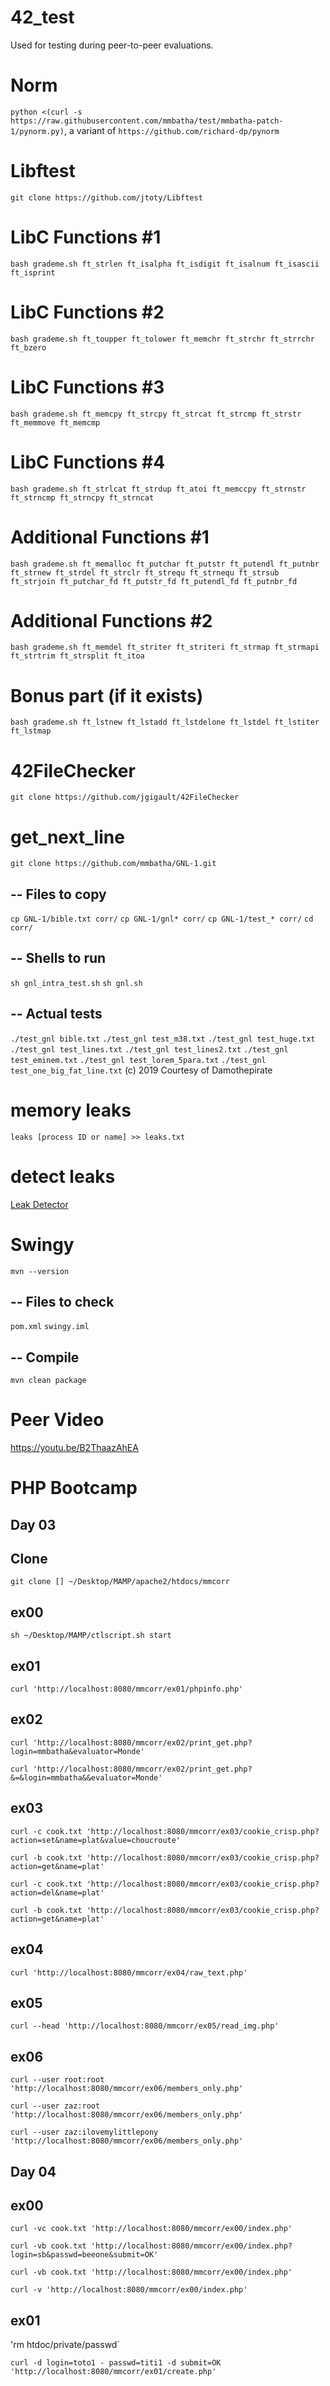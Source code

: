 # 42_test
Used for testing during peer-to-peer evaluations.

# Norm
`python <(curl -s https://raw.githubusercontent.com/mmbatha/test/mmbatha-patch-1/pynorm.py)`, a variant of `https://github.com/richard-dp/pynorm`

# Libftest
`git clone https://github.com/jtoty/Libftest`

# LibC Functions #1
`bash grademe.sh ft_strlen ft_isalpha ft_isdigit ft_isalnum ft_isascii ft_isprint`

# LibC Functions #2
`bash grademe.sh ft_toupper ft_tolower ft_memchr ft_strchr ft_strrchr ft_bzero`

# LibC Functions #3
`bash grademe.sh ft_memcpy ft_strcpy ft_strcat ft_strcmp ft_strstr ft_memmove ft_memcmp`

# LibC Functions #4
`bash grademe.sh ft_strlcat ft_strdup ft_atoi ft_memccpy ft_strnstr ft_strncmp ft_strncpy ft_strncat`

# Additional Functions #1
`bash grademe.sh ft_memalloc ft_putchar ft_putstr ft_putendl ft_putnbr ft_strnew ft_strdel ft_strclr ft_strequ ft_strnequ ft_strsub ft_strjoin ft_putchar_fd ft_putstr_fd ft_putendl_fd ft_putnbr_fd`

# Additional Functions #2
`bash grademe.sh ft_memdel ft_striter ft_striteri ft_strmap ft_strmapi ft_strtrim ft_strsplit ft_itoa`

# Bonus part (if it exists)
`bash grademe.sh ft_lstnew ft_lstadd ft_lstdelone ft_lstdel ft_lstiter ft_lstmap`

# 42FileChecker
`git clone https://github.com/jgigault/42FileChecker`

# get_next_line
`git clone https://github.com/mmbatha/GNL-1.git`
## -- Files to copy
`cp GNL-1/bible.txt corr/`
`cp GNL-1/gnl* corr/`
`cp GNL-1/test_* corr/`
`cd corr/`
## -- Shells to run
`sh gnl_intra_test.sh`
`sh gnl.sh`
## -- Actual tests
`./test_gnl bible.txt`
`./test_gnl test_m38.txt`
`./test_gnl test_huge.txt`
`./test_gnl test_lines.txt`
`./test_gnl test_lines2.txt`
`./test_gnl test_eminem.txt`
`./test_gnl test_lorem_5para.txt`
`./test_gnl test_one_big_fat_line.txt`
(c) 2019 Courtesy of Damothepirate

# memory leaks
`leaks [process ID or name] >> leaks.txt`

# detect leaks
[Leak Detector](leak_detector_c)

# Swingy
`mvn --version`
## -- Files to check 
`pom.xml`
`swingy.iml`
## -- Compile
`mvn clean package`

# Peer Video
https://youtu.be/B2ThaazAhEA

# PHP Bootcamp
## Day 03
## Clone
`git clone [] ~/Desktop/MAMP/apache2/htdocs/mmcorr`
## ex00
`sh ~/Desktop/MAMP/ctlscript.sh start`
## ex01
`curl 'http://localhost:8080/mmcorr/ex01/phpinfo.php'`
## ex02
`curl 'http://localhost:8080/mmcorr/ex02/print_get.php?login=mmbatha&evaluator=Monde'`

`curl 'http://localhost:8080/mmcorr/ex02/print_get.php?&=&login=mmbatha&&evaluator=Monde'`
## ex03
`curl -c cook.txt 'http://localhost:8080/mmcorr/ex03/cookie_crisp.php?action=set&name=plat&value=choucroute'`

`curl -b cook.txt 'http://localhost:8080/mmcorr/ex03/cookie_crisp.php?action=get&name=plat'`

`curl -c cook.txt 'http://localhost:8080/mmcorr/ex03/cookie_crisp.php?action=del&name=plat'`

`curl -b cook.txt 'http://localhost:8080/mmcorr/ex03/cookie_crisp.php?action=get&name=plat'`
## ex04
`curl 'http://localhost:8080/mmcorr/ex04/raw_text.php'`
## ex05
`curl --head 'http://localhost:8080/mmcorr/ex05/read_img.php'`
## ex06
`curl --user root:root 'http://localhost:8080/mmcorr/ex06/members_only.php'`

`curl --user zaz:root 'http://localhost:8080/mmcorr/ex06/members_only.php'`

`curl --user zaz:ilovemylittlepony 'http://localhost:8080/mmcorr/ex06/members_only.php'`

## Day 04
## ex00
`curl -vc cook.txt 'http://localhost:8080/mmcorr/ex00/index.php'`

`curl -vb cook.txt 'http://localhost:8080/mmcorr/ex00/index.php?login=sb&passwd=beeone&submit=OK'`

`curl -vb cook.txt 'http://localhost:8080/mmcorr/ex00/index.php'`

`curl -v 'http://localhost:8080/mmcorr/ex00/index.php'`

## ex01
'rm htdoc/private/passwd`

`curl -d login=toto1 - passwd=titi1 -d submit=OK 'http://localhost:8080/mmcorr/ex01/create.php'`
